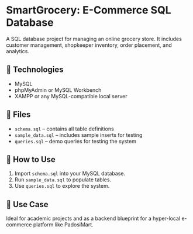 
# SmartGrocery: E-Commerce SQL Database

A SQL database project for managing an online grocery store. It includes customer management, shopkeeper inventory, order placement, and analytics.

## 🔧 Technologies
- MySQL
- phpMyAdmin or MySQL Workbench
- XAMPP or any MySQL-compatible local server

## 📁 Files
- `schema.sql` – contains all table definitions
- `sample_data.sql` – includes sample inserts for testing
- `queries.sql` – demo queries for testing the system

## 🧪 How to Use
1. Import `schema.sql` into your MySQL database.
2. Run `sample_data.sql` to populate tables.
3. Use `queries.sql` to explore the system.

## 📌 Use Case
Ideal for academic projects and as a backend blueprint for a hyper-local e-commerce platform like PadosiMart.
